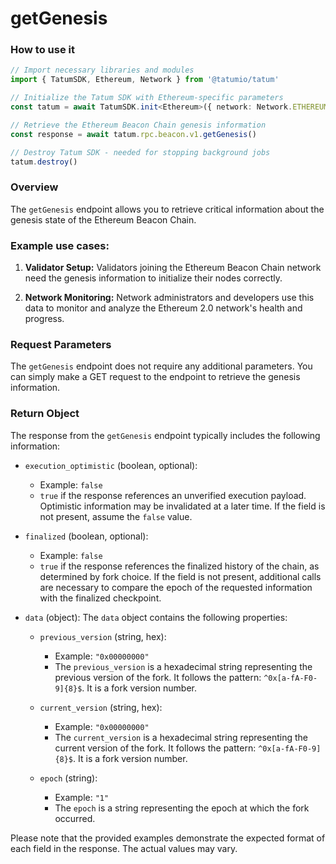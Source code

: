 # getGenesis

### How to use it

```typescript
// Import necessary libraries and modules
import { TatumSDK, Ethereum, Network } from '@tatumio/tatum'

// Initialize the Tatum SDK with Ethereum-specific parameters
const tatum = await TatumSDK.init<Ethereum>({ network: Network.ETHEREUM })

// Retrieve the Ethereum Beacon Chain genesis information
const response = await tatum.rpc.beacon.v1.getGenesis()

// Destroy Tatum SDK - needed for stopping background jobs
tatum.destroy()
```

### Overview

The `getGenesis` endpoint allows you to retrieve critical information about the genesis state of the Ethereum Beacon Chain.

### Example use cases:

1. **Validator Setup:** 
   Validators joining the Ethereum Beacon Chain network need the genesis information to initialize their nodes correctly.
   
2. **Network Monitoring:** 
   Network administrators and developers use this data to monitor and analyze the Ethereum 2.0 network's health and progress.

### Request Parameters

The `getGenesis` endpoint does not require any additional parameters. You can simply make a GET request to the endpoint to retrieve the genesis information.

### Return Object

The response from the `getGenesis` endpoint typically includes the following information:

- `execution_optimistic` (boolean, optional):
  - Example: `false`
  - `true` if the response references an unverified execution payload. Optimistic information may be invalidated at a later time. If the field is not present, assume the `false` value.

- `finalized` (boolean, optional):
  - Example: `false`
  - `true` if the response references the finalized history of the chain, as determined by fork choice. If the field is not present, additional calls are necessary to compare the epoch of the requested information with the finalized checkpoint.

- `data` (object):
  The `data` object contains the following properties:

  - `previous_version` (string, hex):
    - Example: `"0x00000000"`
    - The `previous_version` is a hexadecimal string representing the previous version of the fork. It follows the pattern: `^0x[a-fA-F0-9]{8}$`. It is a fork version number.

  - `current_version` (string, hex):
    - Example: `"0x00000000"`
    - The `current_version` is a hexadecimal string representing the current version of the fork. It follows the pattern: `^0x[a-fA-F0-9]{8}$`. It is a fork version number.

  - `epoch` (string):
    - Example: `"1"`
    - The `epoch` is a string representing the epoch at which the fork occurred.

Please note that the provided examples demonstrate the expected format of each field in the response. The actual values may vary.
